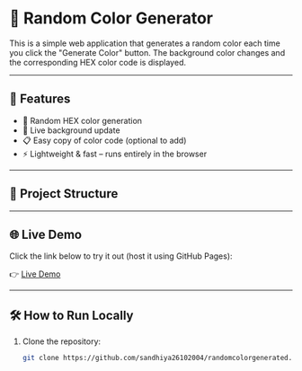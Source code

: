 # 🎨 Random Color Generator

This is a simple web application that generates a random color each time you click the "Generate Color" button. The background color changes and the corresponding HEX color code is displayed.

---

## 🚀 Features

- 🎨 Random HEX color generation
- 🔄 Live background update
- 📋 Easy copy of color code (optional to add)
- ⚡ Lightweight & fast – runs entirely in the browser

---

## 📁 Project Structure


---

## 🌐 Live Demo

Click the link below to try it out (host it using GitHub Pages):

👉 [Live Demo](https://sandhiya26102004.github.io/randomcolorgenerated/)

---

## 🛠️ How to Run Locally

1. Clone the repository:
   ```bash
   git clone https://github.com/sandhiya26102004/randomcolorgenerated.git
